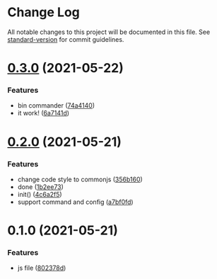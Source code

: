 # Change Log

All notable changes to this project will be documented in this file. See [standard-version](https://github.com/conventional-changelog/standard-version) for commit guidelines.

# [0.3.0](https://github.com/yy7054wyq5/API-types-automatic-converter/compare/v0.2.0...v0.3.0) (2021-05-22)


### Features

* bin commander ([74a4140](https://github.com/yy7054wyq5/API-types-automatic-converter/commit/74a4140))
* it work! ([6a7141d](https://github.com/yy7054wyq5/API-types-automatic-converter/commit/6a7141d))



# [0.2.0](https://github.com/yy7054wyq5/API-types-automatic-converter/compare/v0.1.0...v0.2.0) (2021-05-21)


### Features

* change code style to commonjs ([356b160](https://github.com/yy7054wyq5/API-types-automatic-converter/commit/356b160))
* done ([1b2ee73](https://github.com/yy7054wyq5/API-types-automatic-converter/commit/1b2ee73))
* init() ([4c6a2f5](https://github.com/yy7054wyq5/API-types-automatic-converter/commit/4c6a2f5))
* support command and config ([a7bf0fd](https://github.com/yy7054wyq5/API-types-automatic-converter/commit/a7bf0fd))



# 0.1.0 (2021-05-21)


### Features

* js file ([802378d](https://github.com/yy7054wyq5/API-types-automatic-converter/commit/802378d))
